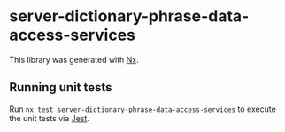 # server-dictionary-phrase-data-access-services

This library was generated with [Nx](https://nx.dev).

## Running unit tests

Run `nx test server-dictionary-phrase-data-access-services` to execute the unit tests via [Jest](https://jestjs.io).
